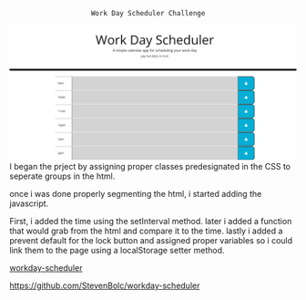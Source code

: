                         Work Day Scheduler Challenge
![screenshot](/images/Capture.PNG)
I began the prject by assigning proper classes predesignated in the CSS to seperate groups in the html. 

once i was done properly segmenting the html, i started adding the javascript.

First, i added the time using the setInterval method. later i added a function that would grab from the html and compare it to the time. lastly i added a prevent default for the lock button and assigned proper variables so i could link them to the page using a localStorage setter method.

[workday-scheduler](https://stevenbolc.github.io/workday-scheduler/)

https://github.com/StevenBolc/workday-scheduler